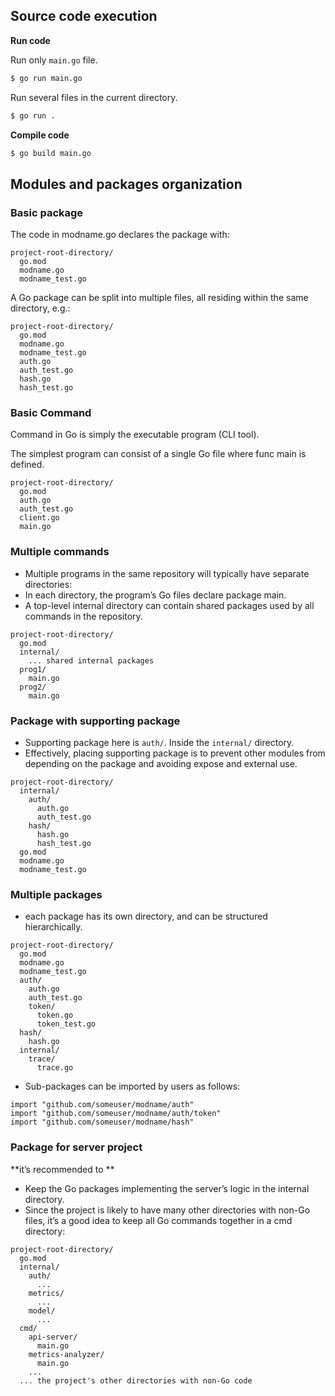 ## Source code execution

**Run code**

Run only `main.go` file.

```sh
$ go run main.go
```

Run several files in the current directory.

```sh
$ go run .
```

**Compile code**

```sh
$ go build main.go
```

## Modules and packages organization

### **Basic package**

The code in modname.go declares the package with:

```
project-root-directory/
  go.mod
  modname.go
  modname_test.go
```

A Go package can be split into multiple files, all residing within the same directory, e.g.:

```
project-root-directory/
  go.mod
  modname.go
  modname_test.go
  auth.go
  auth_test.go
  hash.go
  hash_test.go
```

### **Basic Command**

Command in Go is simply the executable program (CLI tool).

The simplest program can consist of a single Go file where func main is defined. 

```
project-root-directory/
  go.mod
  auth.go
  auth_test.go
  client.go
  main.go
```

### **Multiple commands**

- Multiple programs in the same repository will typically have separate directories:
- In each directory, the program’s Go files declare package main.
- A top-level internal directory can contain shared packages used by all commands in the repository.
```
project-root-directory/
  go.mod
  internal/
    ... shared internal packages
  prog1/
    main.go
  prog2/
    main.go
```

### **Package with supporting package**

- Supporting package here is `auth/`. Inside the `internal/` directory.
- Effectively, placing supporting package is to prevent other modules from depending on the package and avoiding expose and external use.

```
project-root-directory/
  internal/
    auth/
      auth.go
      auth_test.go
    hash/
      hash.go
      hash_test.go
  go.mod
  modname.go
  modname_test.go
```

### **Multiple packages**

- each package has its own directory, and can be structured hierarchically.

```
project-root-directory/
  go.mod
  modname.go
  modname_test.go
  auth/
    auth.go
    auth_test.go
    token/
      token.go
      token_test.go
  hash/
    hash.go
  internal/
    trace/
      trace.go
```

- Sub-packages can be imported by users as follows:

```
import "github.com/someuser/modname/auth"
import "github.com/someuser/modname/auth/token"
import "github.com/someuser/modname/hash"
```

### **Package for server project**

**it’s recommended to **
- Keep the Go packages implementing the server’s logic in the internal directory.
- Since the project is likely to have many other directories with non-Go files, it’s a good idea to keep all Go commands together in a cmd directory:

```
project-root-directory/
  go.mod
  internal/
    auth/
      ...
    metrics/
      ...
    model/
      ...
  cmd/
    api-server/
      main.go
    metrics-analyzer/
      main.go
    ...
  ... the project's other directories with non-Go code
```